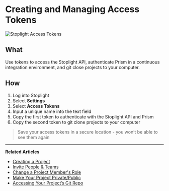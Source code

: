 # Creating and Managing Access Tokens 

![Stoplight Access Tokens](https://github.com/stoplightio/docs/blob/develop/assets/imagesv2/access-tokens.png?raw=true)

## What 
Use tokens to access the Stoplight API, authenticate Prism in a continuous integration environment, and git close projects to your computer. 

## How 

1. Log into Stoplight 
2. Select **Settings** 
3. Select **Access Tokens**
4. Input a unique name into the text field 
5. Copy the first token to authenticate with the Stoplight API and Prism  
6. Copy the second token to git clone projects to your computer 

> Save your access tokens in a secure location - you won’t be able to see them again 

---
**Related Articles**
- [Creating a Project](/platform/projects/creating-a-project)
- [Invite People & Teams](/platform/projects/invite-people)
- [Change a Project Member's Role](/platform/projects/change-a-members-role)
- [Make Your Project Private/Public](/platform/projects/visibility)
- [Accessing Your Project’s Git Repo](/platform/projects/git-repo)
